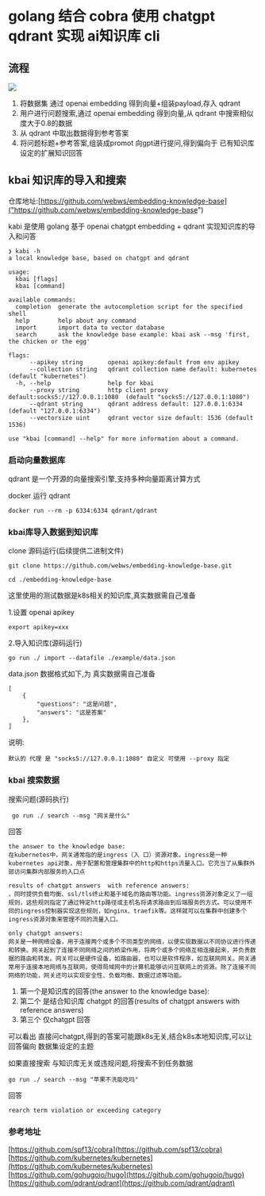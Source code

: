 #  golang 结合 cobra 使用 chatgpt  qdrant 实现 ai知识库 cli 
## 流程
![](https://img-blog.csdnimg.cn/img_convert/ef425236d64bca26fb73bf1d01614b50.png)
1. 将数据集 通过 openai embedding 得到向量+组装payload,存入 qdrant
2. 用户进行问题搜索,通过 openai embedding 得到向量,从 qdrant 中搜索相似度大于0.8的数据
3. 从 qdrant 中取出数据得到参考答案
4. 将问题标题+参考答案,组装成promot 向gpt进行提问,得到偏向于 已有知识库设定的扩展知识回答
## kbai 知识库的导入和搜索 
仓库地址:[https://github.com/webws/embedding-knowledge-base]("https://github.com/webws/embedding-knowledge-base")

kabi 是使用 golang 基于 openai chatgpt embedding + qdrant 实现知识库的导入和问答
```
❯ kabi -h
a local knowledge base, based on chatgpt and qdrant

usage:
  kbai [flags]
  kbai [command]

available commands:
  completion  generate the autocompletion script for the specified shell
  help        help about any command
  import      import data to vector database
  search      ask the knowledge base example: kbai ask --msg 'first, the chicken or the egg'

flags:
      --apikey string       openai apikey:default from env apikey
      --collection string   qdrant collection name default: kubernetes (default "kubernetes")
  -h, --help                help for kbai
      --proxy string        http client proxy default:socks5://127.0.0.1:1080  (default "socks5://127.0.0.1:1080")
      --qdrant string       qdrant address default: 127.0.0.1:6334 (default "127.0.0.1:6334")
      --vectorsize uint     qdrant vector size default: 1536 (default 1536)

use "kbai [command] --help" for more information about a command.
```
### 启动向量数据库
qdrant 是一个开源的向量搜索引擎,支持多种向量距离计算方式 

docker 运行 qdrant
```
docker run --rm -p 6334:6334 qdrant/qdrant
```
### kbai库导入数据到知识库
clone 源码运行(后续提供二进制文件)
```
git clone https://github.com/webws/embedding-knowledge-base.git

cd ./embedding-knowledge-base
```

这里使用的测试数据是k8s相关的知识库,真实数据需自己准备

1.设置 openai apikey
```
export apikey=xxx
```

2.导入知识库(源码运行)
```
go run ./ import --datafile ./example/data.json
```
data.json 数据格式如下,为 真实数据需自己准备

```
[
    {
        "questions": "这是问题",
        "answers": "这是答案"
    },
]
```
说明:
```text
默认的 代理 是 "socks5://127.0.0.1:1080" 自定义 可使用 --proxy 指定
```
### kbai 搜索数据
搜索问题(源码执行)
```
 go run ./ search --msg "网关是什么"
```
回答
```text
the answer to the knowledge base:
在kubernetes中，网关通常指的是ingress（入 口）资源对象。ingress是一种kubernetes api对象，用于配置和管理集群中的http和https流量入口。它充当了从集群外部访问集群内部服务的入口点

results of chatgpt answers  with reference answers:
，同时提供负载均衡、ssl/tls终止和基于域名的路由等功能。ingress资源对象定义了一组规则，这些规则指定了通过特定http路径或主机名将请求路由到后端服务的方式。可以使用不同的ingress控制器实现这些规则，如nginx、traefik等。这样就可以在集群中创建多个ingress资源对象来管理不同的流量入口。

only chatgpt answers:
网关是一种网络设备，用于连接两个或多个不同类型的网络，以便实现数据以不同协议进行传递和转换。网关起到了连接不同网络之间的桥梁作用，将两个或多个网络互相连接起来，并负责数据的路由和转发。网关可以是硬件设备，如路由器，也可以是软件程序，如互联网网关。网关通常用于连接本地网络与互联网，使得局域网中的计算机能够访问互联网上的资源。除了连接不同网络的功能，网关还可以实现安全性、负载均衡、数据过滤等功能。
```
1. 第一个是知识库的回答(the answer to the knowledge base):
2. 第二个 是结合知识库 chatgpt 的回答(results of chatgpt answers  with reference answers)
3. 第三个 仅chatgpt 回答

可以看出 直接问chatgpt,得到的答案可能跟k8s无关,结合k8s本地知识库,可以让回答偏向 数据集设定的主题

如果直接搜索 与知识库无关或违规问题,将搜索不到任务数据

```
go run ./ search --msg "苹果不洗能吃吗"
```
回答
```
rearch term violation or exceeding category
```
### 参考地址
[https://github.com/spf13/cobra](https://github.com/spf13/cobra)
[https://github.com/kubernetes/kubernetes](https://github.com/kubernetes/kubernetes)
[https://github.com/gohugoio/hugo](https://github.com/gohugoio/hugo)
[https://github.com/qdrant/qdrant](https://github.com/qdrant/qdrant)


